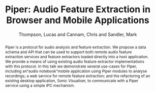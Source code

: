 --- 
title: "Piper: Audio Feature Extraction in Browser and Mobile Applications" 
abstract: "Piper is a protocol for audio analysis and feature extraction. We propose a data schema and API that can be used to support both remote audio feature extraction services and feature extractors loaded directly into a host application. We provide a means of using existing audio feature extractor implementations with this protocol. In this talk we demonstrate several use-cases for Piper, including an“audio notebook”mobile application using Piper modules to analyse recordings; a web service for remote feature extraction; and the refactoring of an existing desktop application, Sonic Visualiser, to communicate with a Piper service using a simple IPC mechanism." 
address: "London, United Kingdom" 
author: "Thompson, Lucas and Cannam, Chris and Sandler, Mark"
webAuthor: "Lucas Thompson, Chris Cannam, Mark Sandler" 
booktitle: "Proceedings of the International Web Audio Conference" 
editor: "Thalmann, Florian and Ewert, Sebastian" 
month: "August"
pages: "" 
publisher: "Queen Mary University of London" 
series: "WAC '17"
track: "Talk"  
year: "2017" 
id: "2017_EA_54" 
tags: year2017
media: https://youtu.be/OpUeyRRPpCo?t=1889 
pdflink: /_data/papers/pdf/2017/2017_54.pdf
ISSN: 2663-5844
---